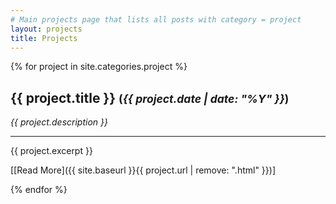 ```yaml
---
# Main projects page that lists all posts with category = project
layout: projects
title: Projects
---
```


{% for project in site.categories.project %}

## {{ project.title }} <small>(*{{ project.date | date: "%Y" }}*)</small>
*{{ project.description }}*

----
{{ project.excerpt }}

[[Read More]({{ site.baseurl }}{{ project.url | remove: ".html" }})]

{% endfor %}
